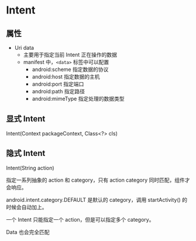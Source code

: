 # Intent

## 属性

- Uri data
  - 主要用于指定当前 Intent 正在操作的数据
  - manifest 中，`<data>` 标签中可以配置
    - android:scheme 指定数据的协议
    - android:host 指定数据的主机
    - android:port 指定端口
    - android:path 指定路径
    - android:mimeType 指定处理的数据类型

## 显式 Intent

Intent(Context packageContext, Class<?> cls)

## 隐式 Intent

Intent(String action)

指定一系列抽象的 action 和 category，只有 action category 同时匹配，组件才会响应。

android.intent.category.DEFAULT 是默认的 category，调用 startActivity() 的时候会自动加上。

一个 Intent 只能指定一个 action，但是可以指定多个 category。

Data 也会完全匹配